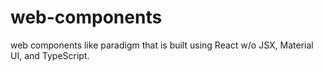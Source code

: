 # web-components
web components like paradigm that is built using React w/o JSX, Material UI, and TypeScript.
